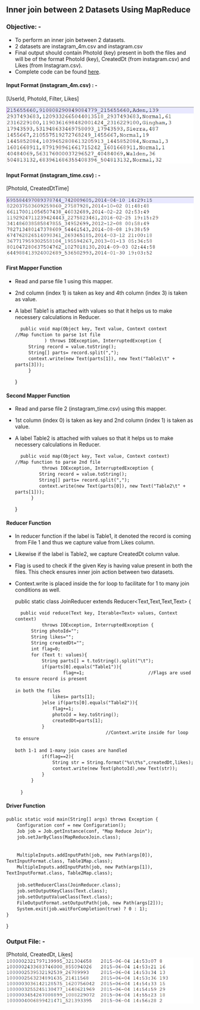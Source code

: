 
## Inner join between 2 Datasets Using MapReduce

### Objective: -
* To perform an inner join between 2 datasets.
* 2 datasets are instagram_4m.csv and instagram.csv
* Final output should contain PhotoId (key) present in both the files and will be of the format PhotoId (key), CreatedDt (from instagram.csv) and Likes (from Instagram.csv).
* Complete code can be found [here](Code/MapReduceJoin.java).

#### Input Format (instagram_4m.csv) : -
[UserId, PhotoId, Filter, Likes]

![png](File1.png)


#### Input Format (instagram_time.csv) : -
[PhotoId, CreatedDtTime]

![png](file2.png)

#### First Mapper Function
* Read and parse file 1 using this mapper.
* 2nd column (index 1) is taken as key and 4th column (index 3) is taken as value.
* A label Table1 is attached with values so that it helps us to make necessery calculations in Reducer.

 
		public void map(Object key, Text value, Context context				//Map function to parse 1st file
                 ) throws IOException, InterruptedException {
		   String record = value.toString();
		   String[] parts= record.split(",");
		   context.write(new Text(parts[1]), new Text("Table1\t" + parts[3]));
		   }
	}

#### Second Mapper Function
* Read and parse file 2 (instagram_time.csv) using this mapper.
* 1st column (index 0) is taken as key and 2nd column (index 1) is taken as value.
* A label Table2 is attached with values so that it helps us to make necessery calculations in Reducer.

		public void map(Object key, Text value, Context context)			//Map function to parse 2nd file
				throws IOException, InterruptedException {
			   String record = value.toString();
			   String[] parts= record.split(",");
			   context.write(new Text(parts[0]), new Text("Table2\t" + parts[1]));   
			}
	}

#### Reducer Function
* In reducer function if the label is Table1, it denoted the record is coming from File 1 and thus we capture value from Likes column.
* Likewise if the label is Table2, we capture CreatedDt column value.
* Flag is used to check if the given Key is having value present in both the files. This check ensures inner join action between two datasets.
* Context.write is placed inside the for loop to facilitate for 1 to many join conditions as well.

	public static class JoinReducer
	extends Reducer<Text,Text,Text,Text> {

		public void reduce(Text key, Iterable<Text> values, Context context)
				throws IOException, InterruptedException {
			String photoId="";
			String likes="";
			String createdDt="";
			int flag=0;
			for (Text t: values){
				String parts[] = t.toString().split("\t"); 
				if(parts[0].equals("Table1")){
                        flag+=1;						//Flags are used to ensure record is present 
                                                                             	in both the files
					likes= parts[1];
				}else if(parts[0].equals("Table2")){
					flag+=1;
					photoId = key.toString();
					createdDt=parts[1];
				}										
										//Context.write inside for loop to ensure
                                                                               both 1-1 and 1-many join cases are handled
				if(flag==2){
					String str = String.format("%s\t%s",createdDt,likes);
					context.write(new Text(photoId),new Text(str));		       
				}
			}

		}

#### Driver Function


	public static void main(String[] args) throws Exception {
		Configuration conf = new Configuration();
		Job job = Job.getInstance(conf, "Map Reduce Join");
		job.setJarByClass(MapReduceJoin.class);


		MultipleInputs.addInputPath(job, new Path(args[0]), TextInputFormat.class, Table1Map.class);
		MultipleInputs.addInputPath(job, new Path(args[1]), TextInputFormat.class, Table2Map.class);

		job.setReducerClass(JoinReducer.class);
		job.setOutputKeyClass(Text.class);
		job.setOutputValueClass(Text.class);
		FileOutputFormat.setOutputPath(job, new Path(args[2]));
		System.exit(job.waitForCompletion(true) ? 0 : 1);
	}
}

### Output File: -
[PhotoId, CreatedDt, Likes]
![png](outputfile.png)
